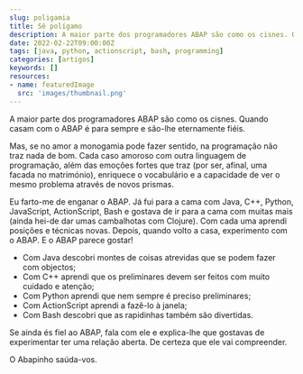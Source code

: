 ```yaml
---
slug: poligamia
title: Sê polígamo
description: A maior parte dos programadores ABAP são como os cisnes. Quando casam com o ABAP é para sempre e são-lhe eternamente fiéis.
date: 2022-02-22T09:00:00Z
tags: [java, python, actionscript, bash, programming]
categories: [artigos]
keywords: []
resources:
- name: featuredImage
  src: 'images/thumbnail.png'
---
```

A maior parte dos programadores ABAP são como os cisnes. Quando casam com o ABAP é para sempre e são-lhe eternamente fiéis.

<!--more-->

Mas, se no amor a monogamia pode fazer sentido, na programação não traz nada de bom. Cada caso amoroso com outra linguagem de programação, além das emoções fortes que traz (por ser, afinal, uma facada no matrimónio), enriquece o vocabulário e a capacidade de ver o mesmo problema através de novos prismas.

Eu farto-me de enganar o ABAP. Já fui para a cama com Java, C++, Python, JavaScript, ActionScript, Bash e gostava de ir para a cama com muitas mais (ainda hei-de dar umas cambalhotas com Clojure). Com cada uma aprendi posições e técnicas novas. Depois, quando volto a casa, experimento com o ABAP. E o ABAP parece gostar!

- Com Java descobri montes de coisas atrevidas que se podem fazer com objectos;
- Com C++ aprendi que os preliminares devem ser feitos com muito cuidado e atenção;
- Com Python aprendi que nem sempre é preciso preliminares;
- Com ActionScript aprendi a fazê-lo à janela;
- Com Bash descobri que as rapidinhas também são divertidas.

Se ainda és fiel ao ABAP, fala com ele e explica-lhe que gostavas de experimentar ter uma relação aberta. De certeza que ele vai compreender.

O Abapinho saúda-vos.
